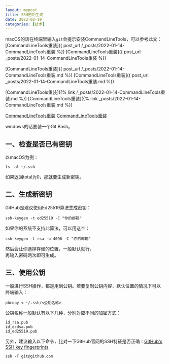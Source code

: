 ```yaml
---
layout: mypost
title: SSH密钥生成
date: 2022-02-19
categories: [技术]
---
```


macOS的话在终端里输入`git`会提示安装CommandLineTools，可以参考此文：
[CommandLineTools重装]({ post_url /_posts/2022-01-14-CommandLineTools重装 %})
[CommandLineTools重装]({ post_url _posts/2022-01-14-CommandLineTools重装 %})

[CommandLineTools重装]({ post_url /_posts/2022-01-14-CommandLineTools重装.md %})
[CommandLineTools重装]({ post_url _posts/2022-01-14-CommandLineTools重装.md %})

[CommandLineTools重装]({% link /_posts/2022-01-14-CommandLineTools重装.md %})
[CommandLineTools重装]({% link _posts/2022-01-14-CommandLineTools重装.md %})

[CommandLineTools重装](/_posts/2022-01-14-CommandLineTools重装.md)
[CommandLineTools重装](/_posts/2022-01-14-CommandLineTools重装)

windows的话要装一个Git Bash。  

## 一、检查是否已有密钥
以macOS为例：
```
ls -al ~/.ssh
```
如果返回total为0，那就要生成新密钥。

## 二、生成新密钥
GitHub是建议使用Ed25519算法生成密钥：
```
ssh-keygen -t ed25519 -C "你的邮箱"
```
如果你的系统不支持此算法，可以用这个：
```
ssh-keygen -t rsa -b 4096 -C "你的邮箱"
```
然后会让你选择存储的位置，一般默认就行。  
再输入密码两次即可生成。  

## 三、使用公钥
一般进行SSH操作，都是用到公钥。若要复制公钥内容，默认位置的情况下可以终端输入：
```
pbcopy < ~/.ssh/<公钥名称>
```
公钥名称一般默认有以下几种，分别对应不同的加密方式：
```
id_rsa.pub
id_ecdsa.pub
id_ed25519.pub
```
另外，建议输入以下命令，比对一下GitHub官网的SSH特征是否正确：[GitHub's SSH key fingerprints](https://docs.github.com/en/authentication/keeping-your-account-and-data-secure/githubs-ssh-key-fingerprints)

```
ssh -T git@github.com
```
